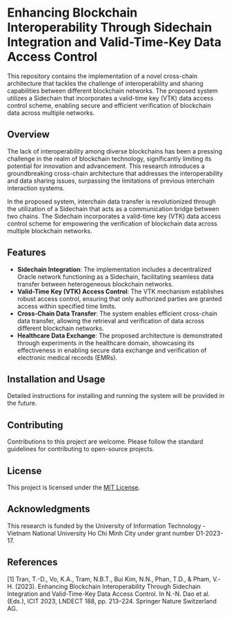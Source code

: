 # Enhancing Blockchain Interoperability Through Sidechain Integration and Valid-Time-Key Data Access Control

This repository contains the implementation of a novel cross-chain architecture that tackles the challenge of interoperability and sharing capabilities between different blockchain networks. The proposed system utilizes a Sidechain that incorporates a valid-time key (VTK) data access control scheme, enabling secure and efficient verification of blockchain data across multiple networks.

## Overview

The lack of interoperability among diverse blockchains has been a pressing challenge in the realm of blockchain technology, significantly limiting its potential for innovation and advancement. This research introduces a groundbreaking cross-chain architecture that addresses the interoperability and data sharing issues, surpassing the limitations of previous interchain interaction systems. 

In the proposed system, interchain data transfer is revolutionized through the utilization of a Sidechain that acts as a communication bridge between two chains. The Sidechain incorporates a valid-time key (VTK) data access control scheme for empowering the verification of blockchain data across multiple blockchain networks.

## Features

- **Sidechain Integration**: The implementation includes a decentralized Oracle network functioning as a Sidechain, facilitating seamless data transfer between heterogeneous blockchain networks.
- **Valid-Time Key (VTK) Access Control**: The VTK mechanism establishes robust access control, ensuring that only authorized parties are granted access within specified time limits.
- **Cross-Chain Data Transfer**: The system enables efficient cross-chain data transfer, allowing the retrieval and verification of data across different blockchain networks.
- **Healthcare Data Exchange**: The proposed architecture is demonstrated through experiments in the healthcare domain, showcasing its effectiveness in enabling secure data exchange and verification of electronic medical records (EMRs).

## Installation and Usage

Detailed instructions for installing and running the system will be provided in the future.

## Contributing

Contributions to this project are welcome. Please follow the standard guidelines for contributing to open-source projects.

## License

This project is licensed under the [MIT License](LICENSE).

## Acknowledgments

This research is funded by the University of Information Technology - Vietnam National University Ho Chi Minh City under grant number D1-2023-17.

## References

[1] Tran, T.-D., Vo, K.A., Tram, N.B.T., Bui Kim, N.N., Phan, T.D., & Pham, V.-H. (2023). Enhancing Blockchain Interoperability Through Sidechain Integration and Valid-Time-Key Data Access Control. In N.-N. Dao et al. (Eds.), ICIT 2023, LNDECT 188, pp. 213–224. Springer Nature Switzerland AG.